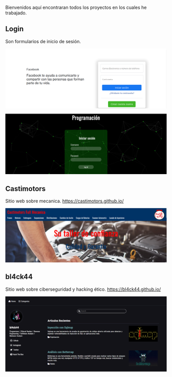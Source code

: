 Bienvenidos aquí encontraran todos los proyectos en los cuales he trabajado.

## Login

Son formularios de inicio de sesión.

![Formulario-1](Img/Formulario-1.png)

![Formulario-2](Img/Formulario-2.png)


## Castimotors

Sitio web sobre mecanica. https://castimotors.github.io/

![castimotors](Img/castimotors.png)

## bl4ck44

Sitio web sobre ciberseguridad y hacking ético. https://bl4ck44.github.io/

![castimotors](Img/bl4ck44.png)